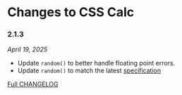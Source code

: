 # Changes to CSS Calc

### 2.1.3

_April 19, 2025_

- Update `random()` to better handle floating point errors.
- Update `random()` to match the latest [specification](https://drafts.csswg.org/css-values-5/#randomness)

[Full CHANGELOG](https://github.com/csstools/postcss-plugins/tree/main/packages/css-calc/CHANGELOG.md)
